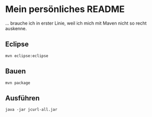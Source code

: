 Mein persönliches README
========================

... brauche ich in erster Linie, weil ich
mich mit Maven nicht so recht auskenne.

Eclipse
-------

```
mvn eclipse:eclipse
```

Bauen
-----

```
mvn package
```

Ausführen
---------

```
java -jar jcurl-all.jar
```
